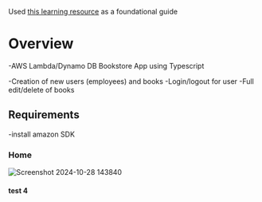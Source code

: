 Used [this learning resource](https://www.udemy.com/course/aws-typescript-cdk-serverless-react/) as a foundational guide

# Overview
-AWS Lambda/Dynamo DB Bookstore App using Typescript

-Creation of new users (employees) and books
-Login/logout for user
-Full edit/delete of books

## Requirements
-install amazon SDK 

### Home
![Screenshot 2024-10-28 143840](https://github.com/user-attachments/assets/9325b1b9-9ddb-493b-bd2b-6b9a158b03db)



#### test 4
